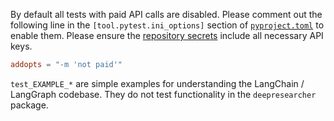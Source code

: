 By default all tests with paid API calls are disabled. Please comment out the following line in the `[tool.pytest.ini_options]` section of [`pyproject.toml`](../pyproject.toml) to enable them. Please ensure the [repository secrets](../.github/workflows/build.yaml#27) include all necessary API keys.
```toml
addopts = "-m 'not paid'"
```

`test_EXAMPLE_*` are simple examples for understanding the LangChain / LangGraph codebase. They do not test functionality in the `deepresearcher` package.